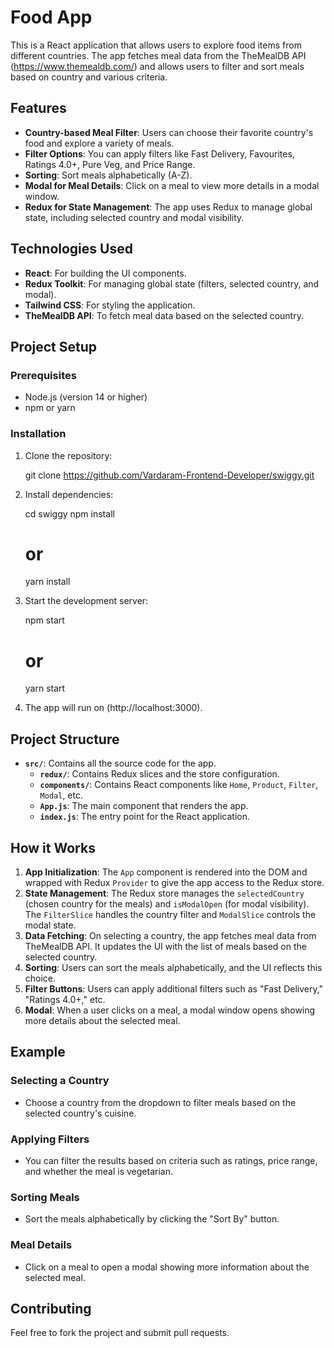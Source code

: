 # Food App

This is a React application that allows users to explore food items from different countries. The app fetches meal data from the TheMealDB API (https://www.themealdb.com/) and allows users to filter and sort meals based on country and various criteria.



## Features
- **Country-based Meal Filter**: Users can choose their favorite country's food and explore a variety of meals.
- **Filter Options**: You can apply filters like Fast Delivery, Favourites, Ratings 4.0+, Pure Veg, and Price Range.
- **Sorting**: Sort meals alphabetically (A-Z).
- **Modal for Meal Details**: Click on a meal to view more details in a modal window.
- **Redux for State Management**: The app uses Redux to manage global state, including selected country and modal visibility.

## Technologies Used
- **React**: For building the UI components.
- **Redux Toolkit**: For managing global state (filters, selected country, and modal).
- **Tailwind CSS**: For styling the application.
- **TheMealDB API**: To fetch meal data based on the selected country.




## Project Setup

### Prerequisites
- Node.js (version 14 or higher)
- npm or yarn

### Installation
1. Clone the repository:
   
   git clone https://github.com/Vardaram-Frontend-Developer/swiggy.git
   

2. Install dependencies:

   cd swiggy
   npm install
   # or
   yarn install

3. Start the development server:
   
   npm start
   # or
   yarn start

4. The app will run on (http://localhost:3000).




## Project Structure

- **`src/`**: Contains all the source code for the app.
  - **`redux/`**: Contains Redux slices and the store configuration.
  - **`components/`**: Contains React components like `Home`, `Product`, `Filter`, `Modal`, etc.
  - **`App.js`**: The main component that renders the app.
  - **`index.js`**: The entry point for the React application.



## How it Works

1. **App Initialization**: The `App` component is rendered into the DOM and wrapped with Redux `Provider` to give the app access to the Redux store.
2. **State Management**: The Redux store manages the `selectedCountry` (chosen country for the meals) and `isModalOpen` (for modal visibility). The `FilterSlice` handles the country filter and `ModalSlice` controls the modal state.
3. **Data Fetching**: On selecting a country, the app fetches meal data from TheMealDB API. It updates the UI with the list of meals based on the selected country.
4. **Sorting**: Users can sort the meals alphabetically, and the UI reflects this choice.
5. **Filter Buttons**: Users can apply additional filters such as "Fast Delivery," "Ratings 4.0+," etc.
6. **Modal**: When a user clicks on a meal, a modal window opens showing more details about the selected meal.

## Example

### Selecting a Country
- Choose a country from the dropdown to filter meals based on the selected country's cuisine.

### Applying Filters
- You can filter the results based on criteria such as ratings, price range, and whether the meal is vegetarian.

### Sorting Meals
- Sort the meals alphabetically by clicking the "Sort By" button.

### Meal Details
- Click on a meal to open a modal showing more information about the selected meal.


## Contributing

Feel free to fork the project and submit pull requests.